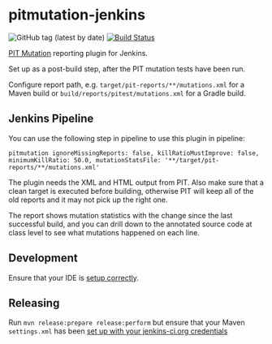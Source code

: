 # pitmutation-jenkins
![GitHub tag (latest by date)](https://img.shields.io/github/v/tag/jenkinsci/pitmutation-plugin?label=release) [![Build Status](https://ci.jenkins.io/job/Plugins/job/pitmutation-plugin/job/master/badge/icon)](https://ci.jenkins.io/job/Plugins/job/pitmutation-plugin/job/master/)

[PIT Mutation](http://pitest.org/) reporting plugin for Jenkins.

Set up as a post-build step, after the PIT mutation tests have been run.

Configure report path, e.g. `target/pit-reports/**/mutations.xml` for a Maven build or `build/reports/pitest/mutations.xml` for a Gradle build.

## Jenkins Pipeline
You can use the following step in pipeline to use this plugin in pipeline:

`pitmutation ignoreMissingReports: false, killRatioMustImprove: false, minimumKillRatio: 50.0, mutationStatsFile: '**/target/pit-reports/**/mutations.xml'`

The plugin needs the XML and HTML output from PIT. Also make sure
that a clean target is executed before building, otherwise PIT will
keep all of the old reports and it may not pick up the right one.

The report shows mutation statistics with the change since the last successful build,
and you can drill down to the annotated source code at class level to see what mutations
happened on each line.

## Development
Ensure that your IDE is [setup correctly](https://wiki.jenkins.io/display/JENKINS/Plugin+tutorial#Plugintutorial-SettingupaproductiveenvironmentwithyourIDE).

## Releasing
Run `mvn release:prepare release:perform` but ensure that your Maven `settings.xml` has been [set up with your jenkins-ci.org credentials](https://wiki.jenkins.io/display/JENKINS/Hosting+Plugins#HostingPlugins-Releasingtojenkins-ci.org)
